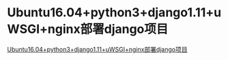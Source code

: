 # Ubuntu16.04+python3+django1.11+uWSGI+nginx部署django项目

[Ubuntu16.04+python3+django1.11+uWSGI+nginx部署django项目](https://www.jianshu.com/p/3fb071d55d4d)
